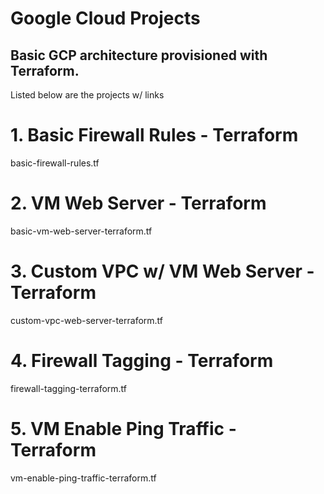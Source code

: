 # Google Cloud Projects
## Basic GCP architecture provisioned with Terraform.
<p> Listed below are the projects w/ links </p>

# 1. Basic Firewall Rules - Terraform
<p>basic-firewall-rules.tf</p>

# 2. VM Web Server - Terraform
<p>basic-vm-web-server-terraform.tf</p>

# 3. Custom VPC w/ VM Web Server - Terraform
<p>custom-vpc-web-server-terraform.tf</p>

# 4. Firewall Tagging - Terraform
<p>firewall-tagging-terraform.tf</p>

# 5. VM Enable Ping Traffic - Terraform
<p>vm-enable-ping-traffic-terraform.tf</p>